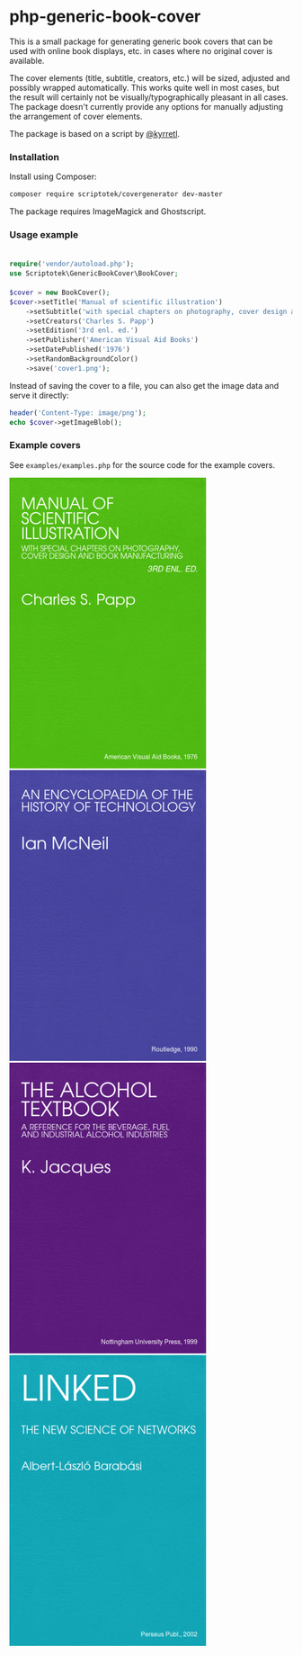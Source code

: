 # php-generic-book-cover

This is a small package for generating generic book covers that
can be used with online book displays, etc. in cases where no
original cover is available.

The cover elements (title, subtitle, creators, etc.) will be sized,
adjusted and possibly wrapped automatically. This works quite well
in most cases, but the result will certainly not be
visually/typographically pleasant in all cases. The package doesn't
currently provide any options for manually adjusting the arrangement
of cover elements.

The package is based on a script by [@kyrretl](https://github.com/kyrretl).

### Installation

Install using Composer:

```bash
composer require scriptotek/covergenerator dev-master
```

The package requires ImageMagick and Ghostscript.

### Usage example

```php

require('vendor/autoload.php');
use Scriptotek\GenericBookCover\BookCover;

$cover = new BookCover();
$cover->setTitle('Manual of scientific illustration')
	->setSubtitle('with special chapters on photography, cover design and book manufacturing')
	->setCreators('Charles S. Papp')
	->setEdition('3rd enl. ed.')
	->setPublisher('American Visual Aid Books')
	->setDatePublished('1976')
	->setRandomBackgroundColor()
	->save('cover1.png');
```

Instead of saving the cover to a file, you can also get the image data and serve it directly:

```php
header('Content-Type: image/png');
echo $cover->getImageBlob();
```


### Example covers

See `examples/examples.php` for the source code for the example covers.

![Cover 1](examples/cover1.png)
![Cover 2](examples/cover2.png)
![Cover 3](examples/cover3.png)
![Cover 4](examples/cover4.png)
